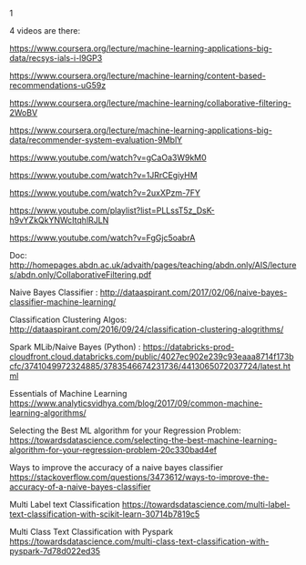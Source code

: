 1

4 videos are there:

https://www.coursera.org/lecture/machine-learning-applications-big-data/recsys-ials-i-l9GP3


https://www.coursera.org/lecture/machine-learning/content-based-recommendations-uG59z

https://www.coursera.org/lecture/machine-learning/collaborative-filtering-2WoBV

https://www.coursera.org/lecture/machine-learning-applications-big-data/recommender-system-evaluation-9MblY

https://www.youtube.com/watch?v=gCaOa3W9kM0

https://www.youtube.com/watch?v=1JRrCEgiyHM

https://www.youtube.com/watch?v=2uxXPzm-7FY

https://www.youtube.com/playlist?list=PLLssT5z_DsK-h9vYZkQkYNWcItqhlRJLN

https://www.youtube.com/watch?v=FgGjc5oabrA


Doc: http://homepages.abdn.ac.uk/advaith/pages/teaching/abdn.only/AIS/lectures/abdn.only/CollaborativeFiltering.pdf

Naive Bayes Classifier : http://dataaspirant.com/2017/02/06/naive-bayes-classifier-machine-learning/

Classification Clustering Algos: http://dataaspirant.com/2016/09/24/classification-clustering-alogrithms/

Spark MLib/Naive Bayes (Python) : https://databricks-prod-cloudfront.cloud.databricks.com/public/4027ec902e239c93eaaa8714f173bcfc/3741049972324885/3783546674231736/4413065072037724/latest.html


Essentials of Machine Learning
https://www.analyticsvidhya.com/blog/2017/09/common-machine-learning-algorithms/

Selecting the Best ML algorithm for your Regression Problem:
https://towardsdatascience.com/selecting-the-best-machine-learning-algorithm-for-your-regression-problem-20c330bad4ef


Ways to improve the accuracy of a naive bayes classifier
https://stackoverflow.com/questions/3473612/ways-to-improve-the-accuracy-of-a-naive-bayes-classifier


Multi Label text Classification
https://towardsdatascience.com/multi-label-text-classification-with-scikit-learn-30714b7819c5


Multi Class Text Classification with Pyspark
https://towardsdatascience.com/multi-class-text-classification-with-pyspark-7d78d022ed35

